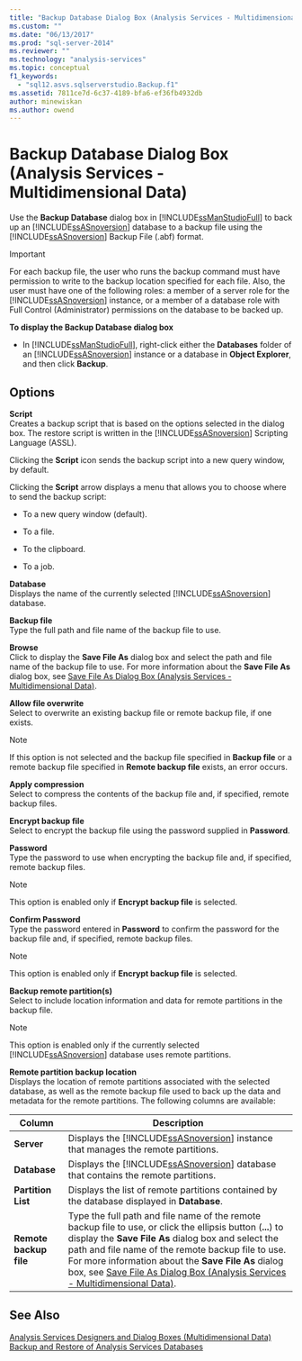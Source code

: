 ```yaml
---
title: "Backup Database Dialog Box (Analysis Services - Multidimensional Data) | Microsoft Docs"
ms.custom: ""
ms.date: "06/13/2017"
ms.prod: "sql-server-2014"
ms.reviewer: ""
ms.technology: "analysis-services"
ms.topic: conceptual
f1_keywords: 
  - "sql12.asvs.sqlserverstudio.Backup.f1"
ms.assetid: 7811ce7d-6c37-4189-bfa6-ef36fb4932db
author: minewiskan
ms.author: owend
---
```

# Backup Database Dialog Box (Analysis Services - Multidimensional Data)
  Use the **Backup Database** dialog box in [!INCLUDE[ssManStudioFull](../includes/ssmanstudiofull-md.md)] to back up an [!INCLUDE[ssASnoversion](../includes/ssasnoversion-md.md)] database to a backup file using the [!INCLUDE[ssASnoversion](../includes/ssasnoversion-md.md)] Backup File (.abf) format.  
  
> [!IMPORTANT]  
>  For each backup file, the user who runs the backup command must have permission to write to the backup location specified for each file. Also, the user must have one of the following roles: a member of a server role for the [!INCLUDE[ssASnoversion](../includes/ssasnoversion-md.md)] instance, or a member of a database role with Full Control (Administrator) permissions on the database to be backed up.  
  
 **To display the Backup Database dialog box**  
  
-   In [!INCLUDE[ssManStudioFull](../includes/ssmanstudiofull-md.md)], right-click either the **Databases** folder of an [!INCLUDE[ssASnoversion](../includes/ssasnoversion-md.md)] instance or a database in **Object Explorer**, and then click **Backup**.  
  
## Options  
 **Script**  
 Creates a backup script that is based on the options selected in the dialog box. The restore script is written in the [!INCLUDE[ssASnoversion](../includes/ssasnoversion-md.md)] Scripting Language (ASSL).  
  
 Clicking the **Script** icon sends the backup script into a new query window, by default.  
  
 Clicking the **Script** arrow displays a menu that allows you to choose where to send the backup script:  
  
-   To a new query window (default).  
  
-   To a file.  
  
-   To the clipboard.  
  
-   To a job.  
  
 **Database**  
 Displays the name of the currently selected [!INCLUDE[ssASnoversion](../includes/ssasnoversion-md.md)] database.  
  
 **Backup file**  
 Type the full path and file name of the backup file to use.  
  
 **Browse**  
 Click to display the **Save File As** dialog box and select the path and file name of the backup file to use. For more information about the **Save File As** dialog box, see [Save File As Dialog Box &#40;Analysis Services - Multidimensional Data&#41;](save-file-as-dialog-box-analysis-services-multidimensional-data.md).  
  
 **Allow file overwrite**  
 Select to overwrite an existing backup file or remote backup file, if one exists.  
  
> [!NOTE]  
>  If this option is not selected and the backup file specified in **Backup file** or a remote backup file specified in **Remote backup file** exists, an error occurs.  
  
 **Apply compression**  
 Select to compress the contents of the backup file and, if specified, remote backup files.  
  
 **Encrypt backup file**  
 Select to encrypt the backup file using the password supplied in **Password**.  
  
 **Password**  
 Type the password to use when encrypting the backup file and, if specified, remote backup files.  
  
> [!NOTE]  
>  This option is enabled only if **Encrypt backup file** is selected.  
  
 **Confirm Password**  
 Type the password entered in **Password** to confirm the password for the backup file and, if specified, remote backup files.  
  
> [!NOTE]  
>  This option is enabled only if **Encrypt backup file** is selected.  
  
 **Backup remote partition(s)**  
 Select to include location information and data for remote partitions in the backup file.  
  
> [!NOTE]  
>  This option is enabled only if the currently selected [!INCLUDE[ssASnoversion](../includes/ssasnoversion-md.md)] database uses remote partitions.  
  
 **Remote partition backup location**  
 Displays the location of remote partitions associated with the selected database, as well as the remote backup file used to back up the data and metadata for the remote partitions. The following columns are available:  
  
|Column|Description|  
|------------|-----------------|  
|**Server**|Displays the [!INCLUDE[ssASnoversion](../includes/ssasnoversion-md.md)] instance that manages the remote partitions.|  
|**Database**|Displays the [!INCLUDE[ssASnoversion](../includes/ssasnoversion-md.md)] database that contains the remote partitions.|  
|**Partition List**|Displays the list of remote partitions contained by the database displayed in **Database**.|  
|**Remote backup file**|Type the full path and file name of the remote backup file to use, or click the ellipsis button (**...**) to display the **Save File As** dialog box and select the path and file name of the remote backup file to use. For more information about the **Save File As** dialog box, see [Save File As Dialog Box &#40;Analysis Services - Multidimensional Data&#41;](save-file-as-dialog-box-analysis-services-multidimensional-data.md).|  
  
## See Also  
 [Analysis Services Designers and Dialog Boxes &#40;Multidimensional Data&#41;](analysis-services-designers-and-dialog-boxes-multidimensional-data.md)   
 [Backup and Restore of Analysis Services Databases](multidimensional-models/backup-and-restore-of-analysis-services-databases.md)  
  
  
